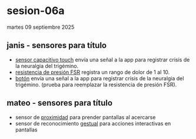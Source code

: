 # sesion-06a

martes 09 septiembre 2025

## janis - sensores para título

- [sensor capacitivo touch](https://afel.cl/products/sensor-capacitivo-touch-ttp223b) envía una señal a la app para registrar crisis de la neuralgia del trigémino.
- [resistencia de presión FSR](https://shorturl.at/okorP) registra un rango de dolor de 1 al 10.
- [botón](https://afel.cl/products/kit-boton-tactil-6x6x5-interruptor-5-unidades?_pos=2&_sid=dd2a6ea94&_ss=r) envía una señal a la app para registrar crisis de la neuralgia del trigémino. (prueba para reemplazar la resistencia de presión FSR).

## mateo - sensores para título

- sensor de [proximidad](https://shorturl.at/NPNDn) para prender pantallas al acercarse
- sensor de reconocimiento [gestual](https://afel.cl/products/sensor-reconocimiento-gestual-paj7620) para acciones interactivas en pantallas
